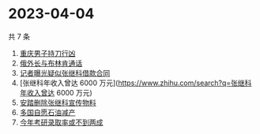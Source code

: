 # 2023-04-04

共 7 条

<!-- BEGIN ZHIHUSEARCH -->
<!-- 最后更新时间 Tue Apr 04 2023 05:15:06 GMT+0800 (China Standard Time) -->
1. [重庆男子持刀行凶](https://www.zhihu.com/search?q=重庆男子持刀行凶)
1. [俄外长与布林肯通话](https://www.zhihu.com/search?q=俄外长与布林肯通话)
1. [记者曝光疑似张继科借款合同](https://www.zhihu.com/search?q=记者曝光疑似张继科借款合同)
1. [张继科年收入曾达 6000 万元](https://www.zhihu.com/search?q=张继科年收入曾达 6000 万元)
1. [安踏删除张继科宣传物料](https://www.zhihu.com/search?q=安踏删除张继科宣传物料)
1. [多国自愿石油减产](https://www.zhihu.com/search?q=多国自愿石油减产)
1. [今年考研录取率或不到两成](https://www.zhihu.com/search?q=今年考研录取率或不到两成)
<!-- END ZHIHUSEARCH -->
